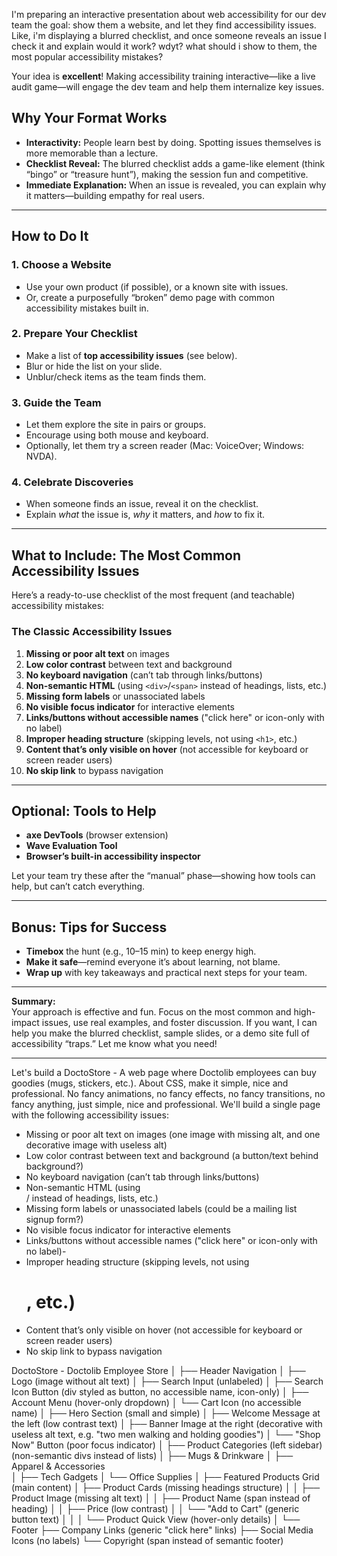 I'm preparing an interactive presentation about web accessibility for our dev team
the goal: show them a website, and let they find accessibility issues.
Like, i'm displaying a blurred checklist, and once someone reveals an issue I check it and explain
would it work? wdyt? what should i show to them, the most popular accessibility mistakes?

Your idea is **excellent**! Making accessibility training interactive—like a live audit game—will engage the dev team and help them internalize key issues.

## Why Your Format Works

- **Interactivity:** People learn best by doing. Spotting issues themselves is more memorable than a lecture.
- **Checklist Reveal:** The blurred checklist adds a game-like element (think “bingo” or “treasure hunt”), making the session fun and competitive.
- **Immediate Explanation:** When an issue is revealed, you can explain why it matters—building empathy for real users.

---

## How to Do It

### 1. **Choose a Website**
- Use your own product (if possible), or a known site with issues.
- Or, create a purposefully “broken” demo page with common accessibility mistakes built in.

### 2. **Prepare Your Checklist**
- Make a list of **top accessibility issues** (see below).
- Blur or hide the list on your slide.
- Unblur/check items as the team finds them.

### 3. **Guide the Team**
- Let them explore the site in pairs or groups.
- Encourage using both mouse and keyboard.
- Optionally, let them try a screen reader (Mac: VoiceOver; Windows: NVDA).

### 4. **Celebrate Discoveries**
- When someone finds an issue, reveal it on the checklist.
- Explain *what* the issue is, *why* it matters, and *how* to fix it.

---

## What to Include: The Most Common Accessibility Issues

Here’s a ready-to-use checklist of the most frequent (and teachable) accessibility mistakes:

### **The Classic Accessibility Issues**
1. **Missing or poor alt text** on images
2. **Low color contrast** between text and background
3. **No keyboard navigation** (can’t tab through links/buttons)
4. **Non-semantic HTML** (using `<div>`/`<span>` instead of headings, lists, etc.)
5. **Missing form labels** or unassociated labels
6. **No visible focus indicator** for interactive elements
7. **Links/buttons without accessible names** ("click here" or icon-only with no label)
8. **Improper heading structure** (skipping levels, not using `<h1>`, etc.)
9. **Content that’s only visible on hover** (not accessible for keyboard or screen reader users)
10. **No skip link** to bypass navigation

---

## Optional: Tools to Help

- **axe DevTools** (browser extension)
- **Wave Evaluation Tool**
- **Browser’s built-in accessibility inspector**

Let your team try these after the “manual” phase—showing how tools can help, but can’t catch everything.

---

## Bonus: Tips for Success

- **Timebox** the hunt (e.g., 10–15 min) to keep energy high.
- **Make it safe**—remind everyone it’s about learning, not blame.
- **Wrap up** with key takeaways and practical next steps for your team.

---

**Summary:**  
Your approach is effective and fun. Focus on the most common and high-impact issues, use real examples, and foster discussion. If you want, I can help you make the blurred checklist, sample slides, or a demo site full of accessibility “traps.” Let me know what you need!

---


Let's build a DoctoStore - A web page where Doctolib employees can buy goodies (mugs, stickers, etc.). About CSS, make it simple, nice and professional.
No fancy animations, no fancy effects, no fancy transitions, no fancy anything, just simple, nice and professional.
We'll build a single page with the following accessibility issues:

- Missing or poor alt text on images (one image with missing alt, and one decorative image with useless alt)
- Low color contrast between text and background (a button/text behind background?)
- No keyboard navigation (can’t tab through links/buttons)
- Non-semantic HTML (using <div>/<span> instead of headings, lists, etc.)
- Missing form labels or unassociated labels (could be a mailing list signup form?)
- No visible focus indicator for interactive elements
- Links/buttons without accessible names ("click here" or icon-only with no label)- 
- Improper heading structure (skipping levels, not using <h1>, etc.)
- Content that’s only visible on hover (not accessible for keyboard or screen reader users)
- No skip link to bypass navigation

DoctoStore - Doctolib Employee Store
│
├── Header Navigation
│   ├── Logo (image without alt text)
│   ├── Search Input (unlabeled)
│   ├── Search Icon Button (div styled as button, no accessible name, icon-only)
│   ├── Account Menu (hover-only dropdown)
│   └── Cart Icon (no accessible name)
│
├── Hero Section (small and simple)
│   ├── Welcome Message at the left (low contrast text)
│   ├── Banner Image at the right (decorative with useless alt text, e.g. "two men walking and holding goodies")
│   └── "Shop Now" Button (poor focus indicator)
│
├── Product Categories (left sidebar) (non-semantic divs instead of lists)
│   ├── Mugs & Drinkware
│   ├── Apparel & Accessories  
│   ├── Tech Gadgets
│   └── Office Supplies
│
├── Featured Products Grid (main content)
│   ├── Product Cards (missing headings structure)
│   │   ├── Product Image (missing alt text)
│   │   ├── Product Name (span instead of heading)
│   │   ├── Price (low contrast)
│   │   └── "Add to Cart" (generic button text)
│   │
│   └── Product Quick View (hover-only details)
│
└── Footer
    ├── Company Links (generic "click here" links)
    ├── Social Media Icons (no labels)
    └── Copyright (span instead of semantic footer)
